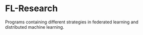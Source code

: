 # FL-Research
Programs containing different strategies in federated learning and distributed machine learning.
